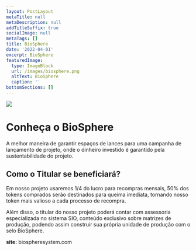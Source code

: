 ```yaml
---
layout: PostLayout
metaTitle: null
metaDescription: null
addTitleSuffix: true
socialImage: null
metaTags: []
title: BioSphere
date: '2022-04-01'
excerpt: BioSphere
featuredImage:
  type: ImageBlock
  url: /images/biosphere.png
  altText: BioSphere
  caption: ''
bottomSections: []
---
```

![](/images/cover%20biosphere.png)

# Conheça o BioSphere

A melhor maneira de garantir espaços de lances para uma campanha de lançamento de projeto, onde o dinheiro investido é garantido pela sustentabilidade do projeto.

## Como o Titular se beneficiará?

Em nosso projeto usaremos 1/4 do lucro para recompras mensais, 50% dos tokens comprados serão destinados para queima imediata, tornando nosso token mais valioso a cada processo de recompra.

Além disso, o titular do nosso projeto poderá contar com assessoria especializada no sistema SIO, conteúdo exclusivo sobre matrizes de produção, podendo assim construir sua própria unidade de produção com o selo BioSphere.

**site:** biospheresystem.com
